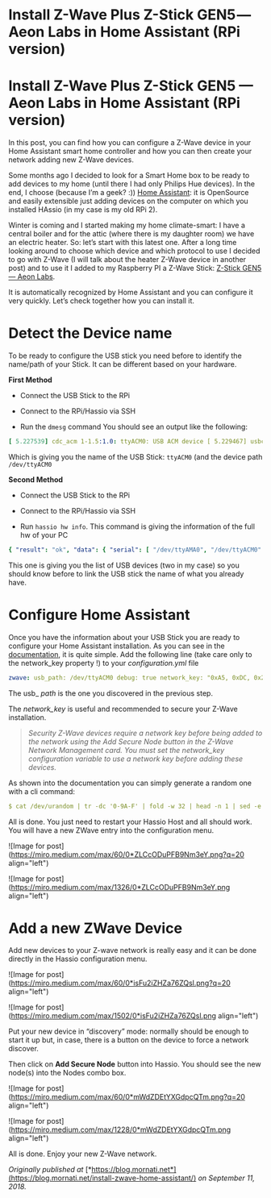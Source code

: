 # Install Z-Wave Plus Z-Stick GEN5 — Aeon Labs in Home Assistant (RPi version)

# Install Z-Wave Plus Z-Stick GEN5 — Aeon Labs in Home Assistant (RPi version)

In this post, you can find how you can configure a Z-Wave device in your Home Assistant smart home controller and how you can then create your network adding new Z-Wave devices.

Some months ago I decided to look for a Smart Home box to be ready to add devices to my home (until there I had only Philips Hue devices). In the end, I choose (because I’m a geek? :)) [Home Assistant](https://www.home-assistant.io/): it is OpenSource and easily extensible just adding devices on the computer on which you installed HAssio (in my case is my old RPi 2).

Winter is coming and I started making my home climate-smart: I have a central boiler and for the attic (where there is my daughter room) we have an electric heater. So: let’s start with this latest one. After a long time looking around to choose which device and which protocol to use I decided to go with Z-Wave (I will talk about the heater Z-Wave device in another post) and to use it I added to my Raspberry PI a Z-Wave Stick: [Z-Stick GEN5 — Aeon Labs](https://www.amazon.fr/Contr%C3%B4leur-Z-Wave-Plus-Z-Stick-GEN5/dp/B00YETCNOE/ref=asc_df_B00YETCNOE/?tag=googshopfr-21&linkCode=df0&hvadid=51050688126&hvpos=1o1&hvnetw=g&hvrand=5946787651369239016&hvpone=&hvptwo=&hvqmt=&hvdev=c&hvdvcmdl=&hvlocint=&hvlocphy=9040859&hvtargid=pla-124038450486&psc=1).

It is automatically recognized by Home Assistant and you can configure it very quickly. Let’s check together how you can install it.

# Detect the Device name

To be ready to configure the USB stick you need before to identify the name/path of your Stick. It can be different based on your hardware.

**First Method**

* Connect the USB Stick to the RPi
    
* Connect to the RPi/Hassio via SSH
    
* Run the `dmesg` command You should see an output like the following:
    

```yaml
[ 5.227539] cdc_acm 1-1.5:1.0: ttyACM0: USB ACM device [ 5.229467] usbcore: registered new interface driver cdc_acm [ 5.229487] cdc_acm: USB Abstract Control Model driver for USB modems and ISDN adapters</span>
```

Which is giving you the name of the USB Stick: `ttyACM0` (and the device path `/dev/ttyACM0`

**Second Method**

* Connect the USB Stick to the RPi
    
* Connect to the RPi/Hassio via SSH
    
* Run `hassio hw info`. This command is giving the information of the full hw of your PC
    

```yaml
{ "result": "ok", "data": { "serial": [ "/dev/ttyAMA0", "/dev/ttyACM0" ], "input": [], "disk": [], "gpio": [ "gpiochip0" ], "audio": { "0": { "name": "bcm2835 - bcm2835 ALSA", "type": "ALSA", "devices": { "0": "digital audio playback", "1": "digital audio playback" } } } } }</span>
```

This one is giving you the list of USB devices (two in my case) so you should know before to link the USB stick the name of what you already have.

# Configure Home Assistant

Once you have the information about your USB Stick you are ready to configure your Home Assistant installation. As you can see in the [documentation](https://www.home-assistant.io/docs/z-wave/installation/), it is quite simple. Add the following line (take care only to the network\_key property !) to your *configuration.yml* file

```yaml
zwave: usb_path: /dev/ttyACM0 debug: true network_key: "0xA5, 0xDC, 0x21, 0xE1, 0xB6, 0x1D, 0x26, 0xAA, 0x15, 0x47, 0xE9, 0x12, 0x9F, 0x46, 0x1D, 0x5A"</span>
```

The usb\_ *path* is the one you discovered in the previous step.

The *network\_key* is useful and recommended to secure your Z-Wave installation.

> *Security Z-Wave devices require a network key before being added to the network using the Add Secure Node button in the Z-Wave Network Management card. You must set the network\_key configuration variable to use a network key before adding these devices.*

As shown into the documentation you can simply generate a random one with a cli command:

```yaml
$ cat /dev/urandom | tr -dc '0-9A-F' | fold -w 32 | head -n 1 | sed -e 's/\(..\)/0x\1, /g' -e 's/, $//'</span>
```

All is done. You just need to restart your Hassio Host and all should work. You will have a new ZWave entry into the configuration menu.

![Image for post](https://miro.medium.com/max/60/0*ZLCcODuPFB9Nm3eY.png?q=20 align="left")

![Image for post](https://miro.medium.com/max/1326/0*ZLCcODuPFB9Nm3eY.png align="left")

# Add a new ZWave Device

Add new devices to your Z-wave network is really easy and it can be done directly in the Hassio configuration menu.

![Image for post](https://miro.medium.com/max/60/0*isFu2iZHZa76ZQsl.png?q=20 align="left")

![Image for post](https://miro.medium.com/max/1502/0*isFu2iZHZa76ZQsl.png align="left")

Put your new device in “discovery” mode: normally should be enough to start it up but, in case, there is a button on the device to force a network discover.

Then click on **Add Secure Node** button into Hassio. You should see the new node(s) into the Nodes combo box.

![Image for post](https://miro.medium.com/max/60/0*mWdZDEtYXGdpcQTm.png?q=20 align="left")

![Image for post](https://miro.medium.com/max/1228/0*mWdZDEtYXGdpcQTm.png align="left")

All is done. Enjoy your new Z-Wave network.

*Originally published at* [*https://blog.mornati.net*](https://blog.mornati.net/install-zwave-home-assistant/) *on September 11, 2018.*